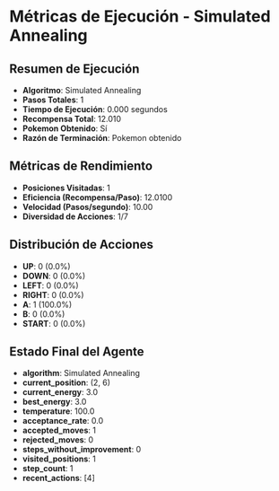 # Métricas de Ejecución - Simulated Annealing

## Resumen de Ejecución
- **Algoritmo**: Simulated Annealing
- **Pasos Totales**: 1
- **Tiempo de Ejecución**: 0.000 segundos
- **Recompensa Total**: 12.010
- **Pokemon Obtenido**: Sí
- **Razón de Terminación**: Pokemon obtenido

## Métricas de Rendimiento
- **Posiciones Visitadas**: 1
- **Eficiencia (Recompensa/Paso)**: 12.0100
- **Velocidad (Pasos/segundo)**: 10.00
- **Diversidad de Acciones**: 1/7

## Distribución de Acciones
- **UP**: 0 (0.0%)
- **DOWN**: 0 (0.0%)
- **LEFT**: 0 (0.0%)
- **RIGHT**: 0 (0.0%)
- **A**: 1 (100.0%)
- **B**: 0 (0.0%)
- **START**: 0 (0.0%)

## Estado Final del Agente
- **algorithm**: Simulated Annealing
- **current_position**: (2, 6)
- **current_energy**: 3.0
- **best_energy**: 3.0
- **temperature**: 100.0
- **acceptance_rate**: 0.0
- **accepted_moves**: 1
- **rejected_moves**: 0
- **steps_without_improvement**: 0
- **visited_positions**: 1
- **step_count**: 1
- **recent_actions**: [4]
